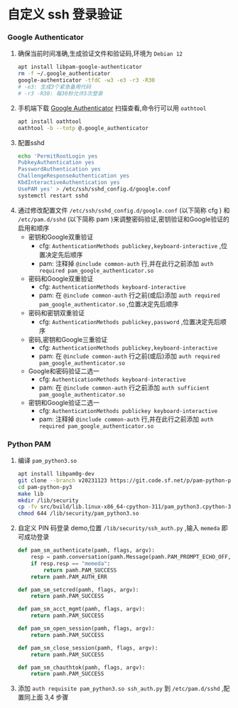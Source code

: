 ﻿# 自定义 ssh 登录验证
### Google Authenticator
1. 确保当前时间准确,生成验证文件和验证码,环境为 `Debian 12`
    ```bash
    apt install libpam-google-authenticator
    rm -f ~/.google_authenticator
    google-authenticator -tfdC -w3 -e3 -r3 -R30
    # -e3: 生成3个紧急备用代码
    # -r3 -R30: 每30秒允许3次登录
    ```
2. 手机端下载 [Google Authenticator](https://play.google.com/store/apps/details?id=com.google.android.apps.authenticator2) 扫描查看,命令行可以用 `oathtool`
    ```bash
    apt install oathtool
    oathtool -b --totp @.google_authenticator
    ```
3. 配置sshd
    ```bash
    echo 'PermitRootLogin yes
    PubkeyAuthentication yes
    PasswordAuthentication yes
    ChallengeResponseAuthentication yes
    KbdInteractiveAuthentication yes
    UsePAM yes' > /etc/ssh/sshd_config.d/google.conf
    systemctl restart sshd
    ```
4. 通过修改配置文件 `/etc/ssh/sshd_config.d/google.conf` (以下简称 cfg ) 和 `/etc/pam.d/sshd` (以下简称 pam )来调整密码验证,密钥验证和Google验证的启用和顺序
    * 密钥和Google双重验证
        * cfg: `AuthenticationMethods publickey,keyboard-interactive` ,位置决定先后顺序
        * pam: 注释掉 `@include common-auth` 行,并在此行之前添加 `auth required pam_google_authenticator.so`
    * 密码和Google双重验证
        * cfg: `AuthenticationMethods keyboard-interactive`
        * pam: 在 `@include common-auth` 行之前(或后)添加 `auth required pam_google_authenticator.so` ,位置决定先后顺序
    * 密码和密钥双重验证
        * cfg: `AuthenticationMethods publickey,password` ,位置决定先后顺序
    * 密码,密钥和Google三重验证
        * cfg: `AuthenticationMethods publickey,keyboard-interactive`
        * pam: 在 `@include common-auth` 行之前(或后)添加 `auth required pam_google_authenticator.so`
    * Google和密码验证二选一
        * cfg: `AuthenticationMethods keyboard-interactive`
        * pam: 在 `@include common-auth` 行之前添加 `auth sufficient pam_google_authenticator.so`
    * 密钥和Google验证二选一
        * cfg: `AuthenticationMethods publickey keyboard-interactive`
        * pam: 注释掉 `@include common-auth` 行,并在此行之前添加 `auth required pam_google_authenticator.so`
### Python PAM
1. 编译 `pam_python3.so`
    ```bash
    apt install libpam0g-dev
    git clone --branch v20231123 https://git.code.sf.net/p/pam-python-py3/code pam-python-py3
    cd pam-python-py3
    make lib
    mkdir /lib/security
    cp -fv src/build/lib.linux-x86_64-cpython-311/pam_python3.cpython-311-x86_64-linux-gnu.so /lib/security/pam_python3.so
    chmod 644 /lib/security/pam_python3.so
    ```
2. 自定义 PIN 码登录 demo,位置 `/lib/security/ssh_auth.py` ,输入 `memeda` 即可成功登录
    ```python
    def pam_sm_authenticate(pamh, flags, argv):
        resp = pamh.conversation(pamh.Message(pamh.PAM_PROMPT_ECHO_OFF, "PIN: "))
        if resp.resp == "memeda":
            return pamh.PAM_SUCCESS
        return pamh.PAM_AUTH_ERR

    def pam_sm_setcred(pamh, flags, argv):
        return pamh.PAM_SUCCESS

    def pam_sm_acct_mgmt(pamh, flags, argv):
        return pamh.PAM_SUCCESS

    def pam_sm_open_session(pamh, flags, argv):
        return pamh.PAM_SUCCESS

    def pam_sm_close_session(pamh, flags, argv):
        return pamh.PAM_SUCCESS

    def pam_sm_chauthtok(pamh, flags, argv):
        return pamh.PAM_SUCCESS
    ```
3. 添加 `auth requisite pam_python3.so ssh_auth.py` 到 `/etc/pam.d/sshd` ,配置同上面 3,4 步骤